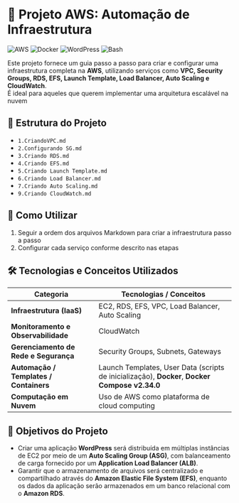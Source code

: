 # 🚀 Projeto AWS: Automação de Infraestrutura

![AWS](https://img.shields.io/badge/AWS-Cloud-orange?logo=amazon-aws) ![Docker](https://img.shields.io/badge/Docker-Container-blue?logo=docker) ![WordPress](https://img.shields.io/badge/WordPress-CMS-blue?logo=wordpress) ![Bash](https://img.shields.io/badge/Bash-Scripting-green?logo=gnu-bash)

Este projeto fornece um guia passo a passo para criar e configurar uma infraestrutura completa na **AWS**, utilizando serviços como **VPC, Security Groups, RDS, EFS, Launch Template, Load Balancer, Auto Scaling e CloudWatch**.  
É ideal para aqueles que querem implementar uma arquitetura escalável na nuvem


## 📂 Estrutura do Projeto

- `1.CriandoVPC.md`
- `2.Configurando SG.md`
- `3.Criando RDS.md`
- `4.Criando EFS.md`
- `5.Criando Launch Template.md`
- `6.Criando Load Balancer.md`
- `7.Criando Auto Scaling.md`
- `9.Criando CloudWatch.md`

## 📝 Como Utilizar

1. Seguir a ordem dos arquivos Markdown para criar a infraestrutura passo a passo  
2. Configurar cada serviço conforme descrito nas etapas 

## 🛠 Tecnologias e Conceitos Utilizados

| Categoria | Tecnologias / Conceitos |
|-----------|------------------------|
| **Infraestrutura (IaaS)** | EC2, RDS, EFS, VPC, Load Balancer, Auto Scaling |
| **Monitoramento e Observabilidade** | CloudWatch |
| **Gerenciamento de Rede e Segurança** | Security Groups, Subnets, Gateways |
| **Automação / Templates / Containers** | Launch Templates, User Data (scripts de inicialização), **Docker**, **Docker Compose v2.34.0** |
| **Computação em Nuvem** | Uso de AWS como plataforma de cloud computing |


## 🎯 Objetivos do Projeto

- Criar uma aplicação **WordPress** será distribuída em múltiplas instâncias de EC2 por meio de um **Auto Scaling Group (ASG)**, com balanceamento de carga fornecido por um **Application Load Balancer (ALB)**.  
- Garantir que o armazenamento de arquivos será centralizado e compartilhado através do **Amazon Elastic File System (EFS)**, enquanto os dados da aplicação serão armazenados em um banco relacional com o **Amazon RDS**.






